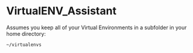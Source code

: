 # VirtualENV_Assistant

Assumes you keep all of your Virtual Environments in a subfolder in your home directory:

`~/virtualenvs`
